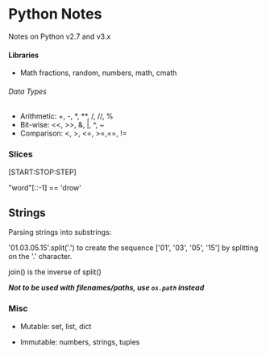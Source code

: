 # Python Notes
Notes on Python v2.7 and v3.x

#### Libraries
* Math
    fractions, random, numbers, math, cmath

###### Data Types
* Arithmetic:
    +, -, *, **, /, //, %
* Bit-wise:
    <<, >>, &, |, ^, ~
* Comparison:
    <, >, <=, >=,==, !=


### Slices
[START:STOP:STEP]

"word"[::-1] == 'drow'

## Strings
Parsing strings into substrings:

'01.03.05.15'.split('.') to create the sequence ['01', '03', '05', '15']
by splitting on the '.' character.

join() is the inverse of split()

***Not to be used with filenames/paths, use `os.path` instead***

### Misc
* Mutable:
    set, list, dict

* Immutable:
    numbers, strings, tuples


